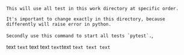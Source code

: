 ```This will use all test in this work directory at specific order.```

```It's important to change exactly in this directory, because differently will raise error in python.```

```Secondly use this command to start all tests `pytest`.```,


text `text` text
text ```text```text
```text text text```